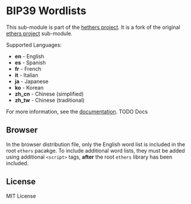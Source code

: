 BIP39 Wordlists
===============

This sub-module is part of the [hethers project](https://github.com/hashgraph/hethers.js). It is a fork of the original [ethers project](https://github.com/ethers-io/ethers.js) sub-module.

Supported Languages:

- **en** - English
- **es** - Spanish
- **fr** - French
- **it** - Italian
- **ja** - Japanese
- **ko** - Korean
- **zh_cn** - Chinese (simplified)
- **zh_tw** - Chinese (traditional)

For more information, see the [documentation](https://docs.ethers.io/v5/api/utils/wordlists/). TODO Docs


Browser
-------

In the browser distribution file, only the English word list is included in the
root `ethers` pacakge. To include additional word lists, they must be added using
additional `<script>` tags, **after** the root `ethers` library has been included.


License
-------

MIT License
